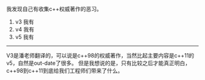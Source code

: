 我发现自己有收集c++权威著作的恶习。
1. v3 我有
2. v4 我有
3. v5 我有

---

V3是潘老师翻译的，可以说是c++98的权威著作，当然比起主要内容是c++11的v5，自然是out-date了很多。
但是我想说的是，只有比较之后才能真正明白，c++98到c++11到底给我们工程师们带来了什么。
